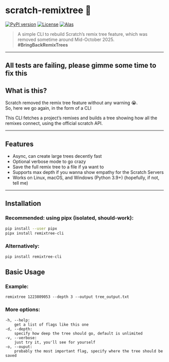 # scratch-remixtree 🫚

[![PyPI version](https://img.shields.io/pypi/v/remixtree-cli)](https://pypi.org/project/remixtree-cli/)
[![License](https://img.shields.io/badge/license-MIT-green)](LICENSE)
[![Alas](https://img.shields.io/badge/made_by-alastrantia-purple)]()

> A simple CLI to rebuild Scratch’s remix tree feature, which was removed sometime around Mid-October 2025.  
> **#BringBackRemixTrees**

---

## All tests are failing, please gimme some time to fix this

## What is this?

Scratch removed the remix tree feature without any warning 😭.  
So, here we go again, in the form of a CLI

This CLI fetches a project’s remixes and builds a tree showing how all the remixes connect, using the official scratch API.

---

## Features

- Async, can create large trees decently fast
- Optional verbose mode to go crazy
- Save the full remix tree to a file if ya want to
- Supports max depth if you wanna show empathy for the Scratch Servers
- Works on Linux, macOS, and Windows (Python 3.9+) (hopefully, if not, tell me)

---

## Installation

### Recommended: using **pipx** (isolated, should-work):
```bash
pip install --user pipx
pipx install remixtree-cli
```
### Alternatively:

```
pip install remixtree-cli
```

## Basic Usage
### Example:
```
remixtree 1223809053 --depth 3 --output tree_output.txt
```
### More options:
```
-h, --help: 
    get a list of flags like this one
-d, --depth:
    specify how deep the tree should go, default is unlimited
-v, --verbose:
    just try it, you'll see for yourself
-o, --ouput:
    probably the most important flag, specify where the tree should be saved
```